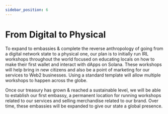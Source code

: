 ```yaml
---
sidebar_position: 6
---
```


# From Digital to Physical

To expand to embassies & complete the reverse anthropology of going from a digital network state to a physical one, our plan is to initially run IRL workshops throughout the world focused on educating locals on how to make their first wallet and interact with dApps on Solana. These workshops will help bring in new citizens and also be a point of marketing for our services to Web2 businesses. Using a standard template will allow multiple workshops to happen across the globe.

Once our treasury has grown & reached a sustainable level, we will be able to establish our first embassy, a permanent location for running workshops related to our services and selling merchandise related to our brand. Over time, these embassies will be expanded to give our state a global presence.
